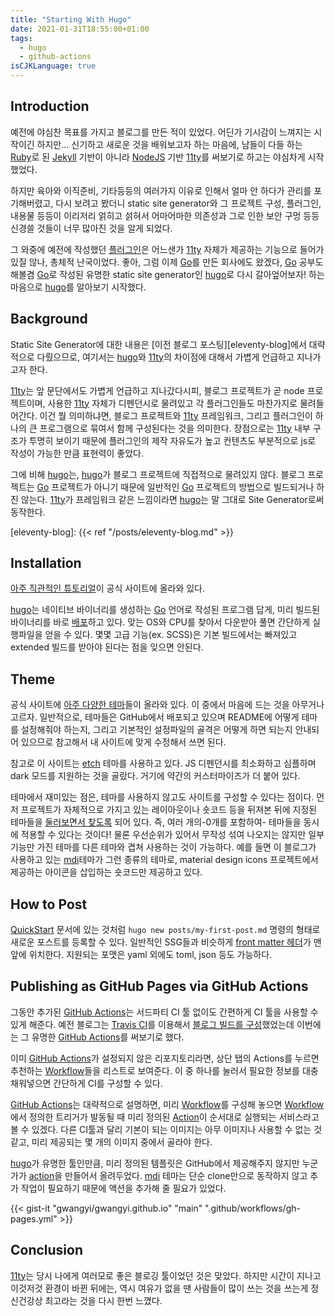 ```yaml
---
title: "Starting With Hugo"
date: 2021-01-31T18:55:00+01:00
tags:
  - hugo
  - github-actions
isCJKLanguage: true
---
```


## Introduction

예전에 야심찬 목표를 가지고 블로그를 만든 적이 있었다. 어딘가 기시감이 느껴지는 시작이긴 하지만... 신기하고 새로운 것을 배워보고자 하는 마음에, 남들이 다들 하는 [Ruby][ruby]로 된 [Jekyll][jekyll] 기반이 아니라 [NodeJS][nodejs] 기반 [11ty][11ty]를 써보기로 하고는 야심차게 시작했었다.

하지만 육아와 이직준비, 기타등등의 여러가지 이유로 인해서 얼마 안 하다가 관리를 포기해버렸고, 다시 보려고 봤더니 static site generator와 그 프로젝트 구성, 플러그인, 내용물 등등이 이리저리 얽히고 섥혀서 어마어마한 의존성과 그로 인한 보안 구멍 등등 신경쓸 것들이 너무 많아진 것을 알게 되었다.

그 와중에 예전에 작성했던 [플러그인][11ty-yaml]은 어느샌가 [11ty][11ty] 자체가 제공하는 기능으로 들어가있질 않나, 총체적 난국이었다. 좋아, 그럼 이제 [Go][golang]를 만든 회사에도 왔겠다, [Go][golang] 공부도 해볼겸 [Go][golang]로 작성된 유명한 static site generator인 [hugo][hugo]로 다시 갈아엎어보자! 하는 마음으로 [hugo][hugo]를 알아보기 시작했다.

[jekyll]:    https://jekyllrb.com/
[ruby]:      https://www.ruby-lang.org/
[nodejs]:    https://nodejs.org/
[11ty]:      https://11ty.io/
[11ty-yaml]: https://github.com/gwangyi/eleventy-plugin-yamldata
[golang]:    https://golang.org/
[hugo]:      https://gohugo.io/

## Background

Static Site Generator에 대한 내용은 [이전 블로그 포스팅][eleventy-blog]에서 대략적으로 다뤘으므로, 여기서는 [hugo][hugo]와 [11ty][11ty]의 차이점에 대해서 가볍게 언급하고 지나가고자 한다.

[11ty][11ty]는 앞 문단에서도 가볍게 언급하고 지나갔다시피, 블로그 프로젝트가 곧 node 프로젝트이며, 사용한 [11ty][11ty] 자체가 디펜던시로 물려있고 각 플러그인들도 마찬가지로 물려들어간다. 이건 뭘 의미하냐면, 블로그 프로젝트와 [11ty][11ty] 프레임워크, 그리고 플러그인이 하나의 큰 프로그램으로 묶여서 함께 구성된다는 것을 의미한다. 장점으로는 [11ty][11ty] 내부 구조가 투명히 보이기 때문에 플러그인의 제작 자유도가 높고 컨텐츠도 부분적으로 js로 작성이 가능한 만큼 표현력이 좋았다.

그에 비해 [hugo][hugo]는, [hugo][hugo]가 블로그 프로젝트에 직접적으로 물려있지 않다. 블로그 프로젝트는 [Go][golang] 프로젝트가 아니기 때문에 일반적인 [Go][golang] 프로젝트의 방법으로 빌드되거나 하진 않는다. [11ty][11ty]가 프레임워크 같은 느낌이라면 [hugo][hugo]는 말 그대로 Site Generator로써 동작한다.

[eleventy-blog]: {{< ref "/posts/eleventy-blog.md" >}}

## Installation

[아주 직관적인 튜토리얼][hugo-tutorial]이 공식 사이트에 올라와 있다.

[hugo][hugo]는 네이티브 바이너리를 생성하는 [Go][golang] 언어로 작성된 프로그램 답게, 미리 빌드된 바이너리를 바로 [배포][hugo-release]하고 있다. 맞는 OS와 CPU를 찾아서 다운받아 풀면 간단하게 실행파일을 얻을 수 있다. 몇몇 고급 기능(ex. SCSS)은 기본 빌드에서는 빠져있고 extended 빌드를 받아야 된다는 점을 잊으면 안된다.

[hugo-tutorial]: https://gohugo.io/getting-started/quick-start/
[hugo-release]:  https://github.com/gohugoio/hugo/releases

## Theme

공식 사이트에 [아주 다양한 테마][hugo-themes]들이 올라와 있다. 이 중에서 마음에 드는 것을 아무거나 고르자. 일반적으로, 테마들은 GitHub에서 배포되고 있으며 README에 어떻게 테마를 설정해줘야 하는지, 그리고 기본적인 설정파일의 골격은 어떻게 하면 되는지 안내되어 있으므로 참고해서 내 사이트에 맞게 수정해서 쓰면 된다.

참고로 이 사이트는 [etch][etch] 테마를 사용하고 있다. JS 디펜던시를 최소화하고 심플하며 dark 모드를 지원하는 것을 골랐다. 거기에 약간의 커스터마이즈가 더 붙어 있다.

테마에서 재미있는 점은, 테마를 사용하지 않고도 사이트를 구성할 수 있다는 점이다. 먼저 프로젝트가 자체적으로 가지고 있는 레이아웃이나 숏코드 등을 뒤져본 뒤에 지정된 테마들을 [둘러보면서 찾도록][hugo-lookup-order] 되어 있다. 즉, 여러 개의-0개를 포함하여- 테마들을 동시에 적용할 수 있다는 것이다! 물론 우선순위가 있어서 무작성 섞여 나오지는 않지만 일부 기능만 가진 테마를 다른 테마와 겹쳐 사용하는 것이 가능하다. 예를 들면 이 블로그가 사용하고 있는 [mdi][hugo-mdi]테마가 그런 종류의 테마로, material design icons 프로젝트에서 제공하는 아이콘을 삽입하는 숏코드만 제공하고 있다.

[hugo-themes]:       https://themes.gohugo.io/
[etch]:              https://github.com/LukasJoswiak/etch
[hugo-lookup-order]: https://gohugo.io/templates/lookup-order/
[hugo-mdi]:               https://github.com/mochaaP/hugo-shortcode-mdi

## How to Post

[QuickStart][hugo-tutorial] 문서에 있는 것처럼 `hugo new posts/my-first-post.md` 명령의 형태로 새로운 포스트를 등록할 수 있다. 일반적인 SSG들과 비슷하게 [front matter 헤더][hugo-front-matter]가 맨 앞에 위치한다. 지원되는 포맷은 yaml 외에도 toml, json 등도 가능하다.

[hugo-front-matter]: https://gohugo.io/content-management/front-matter/

## Publishing as GitHub Pages via GitHub Actions

그동안 추가된 [GitHub Actions][github-actions]는 서드파티 CI 툴 없이도 간편하게 CI 툴을 사용할 수 있게 해준다. 예전 블로그는 [Travis CI][travis-ci]를 이용해서 [블로그 빌드를 구성][old-blog-build]했었는데 이번에는 그 유명한 [GitHub Actions][github-actions]를 써보기로 했다.

이미 [GitHub Actions][github-actions]가 설정되지 않은 리포지토리라면, 상단 탭의 Actions를 누르면 추천하는 [Workflow][ga-workflow]들을 리스트로 보여준다. 이 중 하나를 눌러서 필요한 정보를 대충 채워넣으면 간단하게 CI를 구성할 수 있다.

[GitHub Actions][github-actions]는 대략적으로 설명하면, 미리 [Workflow][ga-workflow]를 구성해 놓으면 [Workflow][ga-workflow]에서 정의한 트리거가 발동될 때 미리 정의된 [Action][ga-action]이 순서대로 실행되는 서비스라고 볼 수 있겠다. 다른 CI툴과 달리 기본이 되는 이미지는 아무 이미지나 사용할 수 없는 것 같고, 미리 제공되는 몇 개의 이미지 중에서 골라야 한다.

[hugo][hugo]가 유명한 툴인만큼, 미리 정의된 템플릿은 GitHub에서 제공해주지 않지만 누군가가 [action][actions-hugo]을 만들어서 올려두었다. [mdi][hugo-mdi] 테마는 단순 clone만으로 동작하지 않고 추가 작업이 필요하기 때문에 액션을 추가해 줄 필요가 있었다.

{{< gist-it "gwangyi/gwangyi.github.io" "main" ".github/workflows/gh-pages.yml" >}}

[github-actions]: https://github.com/features/actions
[travis-ci]:      https://travis-ci.org/
[old-blog-build]: https://github.com/gwangyi/gwangyi.github.io/blob/source/.travis.yml
[ga-workflow]:    https://docs.github.com/en/actions/learn-github-actions/introduction-to-github-actions#workflows
[ga-action]:     https://docs.github.com/en/actions/learn-github-actions/introduction-to-github-actions#actions
[actions-hugo]:   https://github.com/peaceiris/actions-hugo

## Conclusion

[11ty][11ty]는 당시 나에게 여러모로 좋은 블로깅 툴이었던 것은 맞았다. 하지만 시간이 지나고 이것저것 환경이 바뀐 뒤에는, 역시 여유가 없을 땐 사람들이 많이 쓰는 것을 쓰는게 정신건강상 최고라는 것을 다시 한번 느꼈다.
